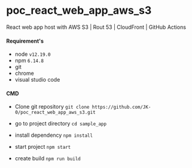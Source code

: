# poc_react_web_app_aws_s3
React web app host with AWS S3 | Rout 53 | CloudFront | GitHub Actions


#### Requirement's
- node `v12.19.0`
- npm `6.14.8` 
- git
- chrome
- visual studio code

#### CMD

- Clone git repository `git clone https://github.com/JK-0/poc_react_web_app_aws_s3.git` 

- go to project directory `cd sample_app`

- install dependency `npm install`

- start project `npm start`

- create build `npm run build`